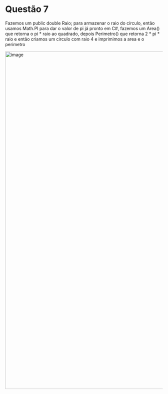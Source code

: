 # Questão 7

Fazemos um public double Raio; para armazenar o raio do círculo, então usamos Math.PI para dar o valor de pi já pronto em C#, fazemos um Area() que retorna o pi * raio ao quadrado, depois Perimetro() que retorna 2 * pi * raio e então criamos um circulo com raio 4 e imprimimos a area e o perimetro

<img width="1919" height="1079" alt="image" src="https://github.com/user-attachments/assets/e88e9d39-1de3-4104-ab39-86890ecd2bcc" />
